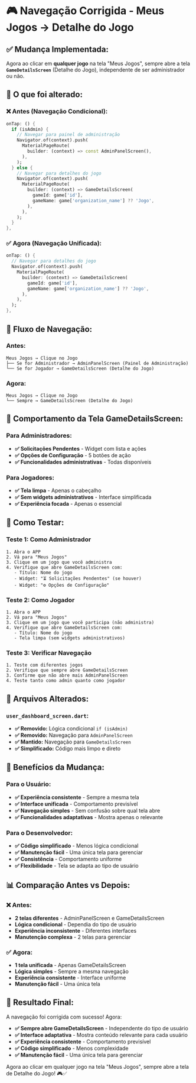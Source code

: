 # 🎮 Navegação Corrigida - Meus Jogos → Detalhe do Jogo

## ✅ **Mudança Implementada:**

Agora ao clicar em **qualquer jogo** na tela "Meus Jogos", sempre abre a tela **`GameDetailsScreen`** (Detalhe do Jogo), independente de ser administrador ou não.

## 🎯 **O que foi alterado:**

### **❌ Antes (Navegação Condicional):**
```dart
onTap: () {
  if (isAdmin) {
    // Navegar para painel de administração
    Navigator.of(context).push(
      MaterialPageRoute(
        builder: (context) => const AdminPanelScreen(),
      ),
    );
  } else {
    // Navegar para detalhes do jogo
    Navigator.of(context).push(
      MaterialPageRoute(
        builder: (context) => GameDetailsScreen(
          gameId: game['id'],
          gameName: game['organization_name'] ?? 'Jogo',
        ),
      ),
    );
  }
},
```

### **✅ Agora (Navegação Unificada):**
```dart
onTap: () {
  // Navegar para detalhes do jogo
  Navigator.of(context).push(
    MaterialPageRoute(
      builder: (context) => GameDetailsScreen(
        gameId: game['id'],
        gameName: game['organization_name'] ?? 'Jogo',
      ),
    ),
  );
},
```

## 📱 **Fluxo de Navegação:**

### **Antes:**
```
Meus Jogos → Clique no Jogo
├── Se for Administrador → AdminPanelScreen (Painel de Administração)
└── Se for Jogador → GameDetailsScreen (Detalhe do Jogo)
```

### **Agora:**
```
Meus Jogos → Clique no Jogo
└── Sempre → GameDetailsScreen (Detalhe do Jogo)
```

## 🎨 **Comportamento da Tela GameDetailsScreen:**

### **Para Administradores:**
- **✅ Solicitações Pendentes** - Widget com lista e ações
- **✅ Opções de Configuração** - 5 botões de ação
- **✅ Funcionalidades administrativas** - Todas disponíveis

### **Para Jogadores:**
- **✅ Tela limpa** - Apenas o cabeçalho
- **✅ Sem widgets administrativos** - Interface simplificada
- **✅ Experiência focada** - Apenas o essencial

## 🧪 **Como Testar:**

### **Teste 1: Como Administrador**
```
1. Abra o APP
2. Vá para "Meus Jogos"
3. Clique em um jogo que você administra
4. Verifique que abre GameDetailsScreen com:
   - Título: Nome do jogo
   - Widget: "⏳ Solicitações Pendentes" (se houver)
   - Widget: "⚙️ Opções de Configuração"
```

### **Teste 2: Como Jogador**
```
1. Abra o APP
2. Vá para "Meus Jogos"
3. Clique em um jogo que você participa (não administra)
4. Verifique que abre GameDetailsScreen com:
   - Título: Nome do jogo
   - Tela limpa (sem widgets administrativos)
```

### **Teste 3: Verificar Navegação**
```
1. Teste com diferentes jogos
2. Verifique que sempre abre GameDetailsScreen
3. Confirme que não abre mais AdminPanelScreen
4. Teste tanto como admin quanto como jogador
```

## 🔧 **Arquivos Alterados:**

### **`user_dashboard_screen.dart`:**
- **✅ Removido:** Lógica condicional `if (isAdmin)`
- **✅ Removido:** Navegação para `AdminPanelScreen`
- **✅ Mantido:** Navegação para `GameDetailsScreen`
- **✅ Simplificado:** Código mais limpo e direto

## 🎉 **Benefícios da Mudança:**

### **Para o Usuário:**
- **✅ Experiência consistente** - Sempre a mesma tela
- **✅ Interface unificada** - Comportamento previsível
- **✅ Navegação simples** - Sem confusão sobre qual tela abre
- **✅ Funcionalidades adaptativas** - Mostra apenas o relevante

### **Para o Desenvolvedor:**
- **✅ Código simplificado** - Menos lógica condicional
- **✅ Manutenção fácil** - Uma única tela para gerenciar
- **✅ Consistência** - Comportamento uniforme
- **✅ Flexibilidade** - Tela se adapta ao tipo de usuário

## 📊 **Comparação Antes vs Depois:**

### **❌ Antes:**
- **2 telas diferentes** - AdminPanelScreen e GameDetailsScreen
- **Lógica condicional** - Dependia do tipo de usuário
- **Experiência inconsistente** - Diferentes interfaces
- **Manutenção complexa** - 2 telas para gerenciar

### **✅ Agora:**
- **1 tela unificada** - Apenas GameDetailsScreen
- **Lógica simples** - Sempre a mesma navegação
- **Experiência consistente** - Interface uniforme
- **Manutenção fácil** - Uma única tela

## 🚀 **Resultado Final:**

A navegação foi corrigida com sucesso! Agora:

- **✅ Sempre abre GameDetailsScreen** - Independente do tipo de usuário
- **✅ Interface adaptativa** - Mostra conteúdo relevante para cada usuário
- **✅ Experiência consistente** - Comportamento previsível
- **✅ Código simplificado** - Menos complexidade
- **✅ Manutenção fácil** - Uma única tela para gerenciar

Agora ao clicar em qualquer jogo na tela "Meus Jogos", sempre abre a tela de Detalhe do Jogo! 🎮✅
